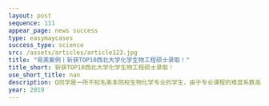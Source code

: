 ```yaml
---
layout: post
sequence: 111
appear_page: news success
type: easymaycases
success_type: science
src: /assets/articles/article123.jpg
title: "易美案例丨斩获TOP10西北大学化学生物工程硕士录取！"
title_short: 斩获TOP10西北大学化学生物工程硕士录取！
use_short_title: nan
description: Q同学是一所不知名美本院校生物化学专业的学生，由于专业课程的难度系数高，Q同学不得不把大部分的时间都放在专业课的学习上。每天把精力都耗费在了实验和project上面。根本无暇顾及GRE考试和申研材料的准备。“其实我找易美的原因很简单，除了学业，我已经没有精力做其他的事情了，我需要的就是像易美这样能够给我提供托管式服务的机构。”
year: 2019
---
```


